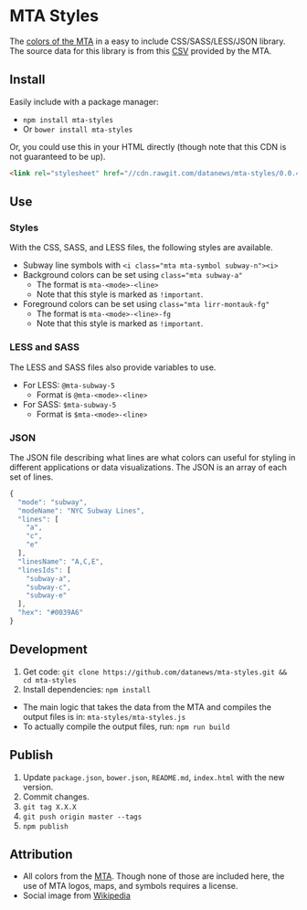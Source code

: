 # MTA Styles

The [colors of the MTA](http://web.mta.info/developers/resources/line_colors.htm) in a easy to include CSS/SASS/LESS/JSON library.  The source data for this library is from this [CSV](http://web.mta.info/developers/data/colors.csv) provided by the MTA.

## Install

Easily include with a package manager:

* `npm install mta-styles`
* Or `bower install mta-styles`

Or, you could use this in your HTML directly (though note that this CDN is not guaranteed to be up).

```html
<link rel="stylesheet" href="//cdn.rawgit.com/datanews/mta-styles/0.0.4/dist/mta-styles.css">
```

## Use

### Styles

With the CSS, SASS, and LESS files, the following styles are available.

* Subway line symbols with `<i class="mta mta-symbol subway-n"><i>`
* Background colors can be set using `class="mta subway-a"`
    * The format is `mta-<mode>-<line>`
    * Note that this style is marked as `!important`.
* Foreground colors can be set using `class="mta lirr-montauk-fg"`
    * The format is `mta-<mode>-<line>-fg`
    * Note that this style is marked as `!important`.

### LESS and SASS

The LESS and SASS files also provide variables to use.

* For LESS: `@mta-subway-5`
    * Format is `@mta-<mode>-<line>`
* For SASS: `$mta-subway-5`
    * Format is `$mta-<mode>-<line>`

### JSON

The JSON file describing what lines are what colors can useful for styling in different applications or data visualizations.  The JSON is an array of each set of lines.

```js
{
  "mode": "subway",
  "modeName": "NYC Subway Lines",
  "lines": [
    "a",
    "c",
    "e"
  ],
  "linesName": "A,C,E",
  "linesIds": [
    "subway-a",
    "subway-c",
    "subway-e"
  ],
  "hex": "#0039A6"
}
```

## Development

1. Get code: `git clone https://github.com/datanews/mta-styles.git && cd mta-styles`
1. Install dependencies: `npm install`

* The main logic that takes the data from the MTA and compiles the output files is in: `mta-styles/mta-styles.js`
* To actually compile the output files, run: `npm run build`

## Publish

1. Update `package.json`, `bower.json`, `README.md`, `index.html` with the new version.
1. Commit changes.
1. `git tag X.X.X`
1. `git push origin master --tags`
1. `npm publish`

## Attribution

* All colors from the [MTA](http://web.mta.info/developers/resources/line_colors.htm).  Though none of those are included here, the use of MTA logos, maps, and symbols requires a license.
* Social image from [Wikipedia](https://commons.wikimedia.org/wiki/File:New_York_City_Transit_Sign_Shop_(15370608428).jpg)
